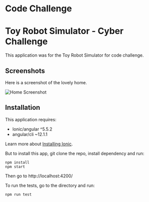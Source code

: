 Code Challenge
================

 
Toy Robot Simulator - Cyber Challenge
================

This application was for the Toy Robot Simulator for code challenge.
 
Screenshots
-----------

Here is a screenshot of the lovely home.

![Home Screenshot](https://github.com/sutharmsachin/toy-robot-simulator/screenshot.png)

 
 
Installation
-------------

This application requires:

- Ionic/angular ^5.5.2
- angular/cli ~12.1.1

Learn more about [Installing Ionic](https://ionicframework.com/docs/intro/cli).

But to install this app, git clone the repo, install dependency and run:

```
npm install
npm start
```

Then go to http://localhost:4200/

To run the tests, go to the directory and run:

```
npm run test
```

 
 

 

 

 

 
